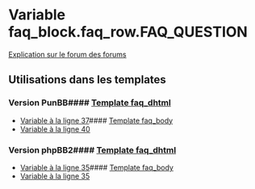 # Variable faq_block.faq_row.FAQ_QUESTION
[Explication sur le forum des forums](http://forum.forumactif.com/t294113-listing-des-variables#faq_block.faq_row.FAQ_QUESTION)
## Utilisations dans les templates
### Version PunBB#### [Template faq_dhtml](punbb/faq_dhtml.md)
* [Variable à la ligne 37](../punbb/faq_dhtml.tpl#L37)#### [Template faq_body](punbb/faq_body.md)
* [Variable à la ligne 40](../punbb/faq_body.tpl#L40)
### Version phpBB2#### [Template faq_dhtml](subsilver/faq_dhtml.md)
* [Variable à la ligne 35](../subsilver/faq_dhtml.tpl#L35)#### [Template faq_body](subsilver/faq_body.md)
* [Variable à la ligne 35](../subsilver/faq_body.tpl#L35)